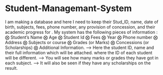 # Student-Managemant-System
 I am making a database and here I need to keep their Stud_ID, name, date of birth, subjects, fees, phone number, any provision of concession, and their academic progress for . My system has the following pieces of information :  ⨂ Student’s Name ⨂ Age ⨂ Student Id ⨂ Fees ⨂ Year ⨂ Phone number ⨂ Address ⨂ Subjects or course ⨂ Grades (or Marks) ⨂ Concessions (or Scholarships) ⨂ Additional Information.  --> Here the student ID, name and their full information which will be attached. where the ID of each student will be different. --> You will see how many marks or grades they have got in each subject. --> It will also be seen if they have any scholarships on the result.
